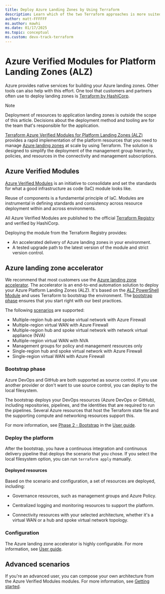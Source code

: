 ```yaml
---
title: Deploy Azure Landing Zones by Using Terraform
description: Learn which of the two Terraform approaches is more suited to your scenario when you deploy Azure landing zones.
author: matt-FFFFFF
ms.author: mawhi
ms.date: 01/17/2025
ms.topic: conceptual
ms.custom: devx-track-terraform
---
```


# Azure Verified Modules for Platform Landing Zones (ALZ)

Azure provides native services for building your Azure landing zones. Other tools can also help with this effort. One tool that customers and partners often use to deploy landing zones is [Terraform by HashiCorp][terraform].

> [!NOTE]
> Deployment of resources to application landing zones is outside the scope of this article. Decisions about the deployment method and tooling are for the team that's responsible for the application.

[Terraform Azure Verified Modules for Platform Landing Zones (ALZ)][alz_tf_docs] provides a rapid implementation of the platform resources that you need to manage [Azure landing zones][msdocs_alz_architecture] at scale by using Terraform. The solution is designed to simplify the deployment of the management group hierarchy, policies, and resources in the connectivity and management subscriptions.

## Azure Verified Modules

[Azure Verified Modules][azure_verified_modules] is an initiative to consolidate and set the standards for what a good infrastructure as code (IaC) module looks like.

Reuse of components is a fundamental principle of IaC. Modules are instrumental in defining standards and consistency across resource deployment within and across environments.

All Azure Verified Modules are published to the official [Terraform Registry][tf_reg_azure] and verified by HashiCorp.

Deploying the module from the Terraform Registry provides:

- An accelerated delivery of Azure landing zones in your environment.
- A tested upgrade path to the latest version of the module and strict version control.

## Azure landing zone accelerator

We recommend that most customers use the [Azure landing zone accelerator][accelerator_docs]. The accelerator is an end-to-end automation solution to deploy your Azure Platform Landing Zones (ALZ). It's based on the [ALZ PowerShell Module][alz_pwsh_module] and uses Terraform to bootstrap the environment. The [bootstrap phase](#bootstrap-phase) ensures that you start right with our best practices.

The following [scenarios][accelerator_scenarios] are supported:

- Multiple-region hub and spoke virtual network with Azure Firewall
- Multiple-region virtual WAN with Azure Firewall
- Multiple-region hub and spoke virtual network with network virtual appliance (NVA)
- Multiple-region virtual WAN with NVA
- Management groups for policy and management resources only
- Single-region hub and spoke virtual network with Azure Firewall
- Single-region virtual WAN with Azure Firewall

### Bootstrap phase

Azure DevOps and GitHub are both supported as source control. If you use another provider or don't want to use source control, you can deploy to the local filesystem.

The bootstrap deploys your DevOps resources (Azure DevOps or GitHub), including repositories, pipelines, and the identities that are required to run the pipelines. Several Azure resources that host the Terraform state file and the supporting compute and networking resources support this.

For more information, see [Phase 2 - Bootstrap][accelerator_bootstrap] in the [User guide][accelerator_user_guide].

### Deploy the platform

After the bootstrap, you have a continuous integration and continuous delivery pipeline that deploys the scenario that you chose. If you select the local filesystem option, you can run `terraform apply` manually.

#### Deployed resources

Based on the scenario and configuration, a set of resources are deployed, including:

- Governance resources, such as management groups and Azure Policy.

- Centralized logging and monitoring resources to support the platform.

- Connectivity resources with your selected architecture, whether it's a virtual WAN or a hub and spoke virtual network topology.

### Configuration

The Azure landing zone accelerator is highly configurable. For more information, see [User guide][accelerator_user_guide].

## Advanced scenarios

If you're an advanced user, you can compose your own architecture from the Azure Verified Modules modules. For more information, see [Getting started][alz_tf_getting_started].

[terraform]: https://www.terraform.io/ "Terraform by HashiCorp"
[azure_verified_modules]: https://aka.ms/avm "Azure Verified Modules"
[accelerator_docs]: https://azure.github.io/Azure-Landing-Zones/accelerator/ "Accelerator documentation."
[accelerator_scenarios]: https://azure.github.io/Azure-Landing-Zones/accelerator/startermodules/terraform-platform-landing-zone/scenarios/ "Accelerator supported scenarios."
[accelerator_user_guide]: https://azure.github.io/Azure-Landing-Zones/accelerator/userguide/ "Accelerator user guide."
[accelerator_bootstrap]: https://azure.github.io/Azure-Landing-Zones/accelerator/userguide/2_start/ "Accelerator Phase 2 - Bootstrap"
[alz_pwsh_module]: https://www.powershellgallery.com/packages/ALZ "Azure Landing Zones PowerShell Module."
[alz_tf_docs]: https://aka.ms/alz/tf "Azure Verified Modules for Platform Landing Zones Terraform docs."
[alz_tf_getting_started]: https://azure.github.io/Azure-Landing-Zones/terraform/gettingStarted/ "(Advanced) Getting started with Azure Verified Modules for Platform Landing Zones."
[msdocs_alz_architecture]: index.md#azure-landing-zone-architecture "Conceptual architecture for Azure landing zones."
[tf_reg_azure]: https://registry.terraform.io/modules/Azure "Search Azure modules on the Terraform Registry."
